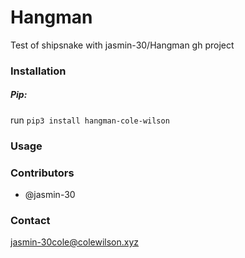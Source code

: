 # Hangman
Test of shipsnake with jasmin-30/Hangman gh project


### Installation
##### Pip:
run `pip3 install hangman-cole-wilson`

### Usage
### Contributors
 - @jasmin-30
### Contact
<jasmin-30cole@colewilson.xyz>